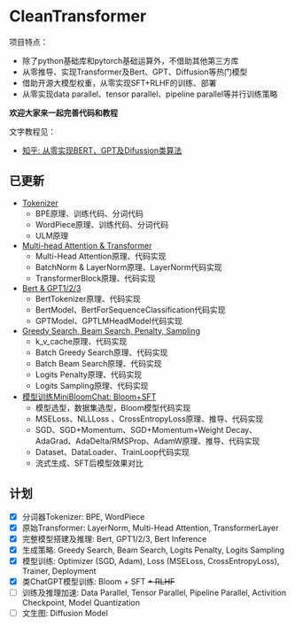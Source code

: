 # CleanTransformer

项目特点：

* 除了python基础库和pytorch基础运算外，不借助其他第三方库
* 从零推导、实现Transformer及Bert、GPT、Diffusion等热门模型
* 借助开源大模型权重，从零实现SFT+RLHF的训练、部署
* 从零实现data parallel、tensor parallel、pipeline parallel等并行训练策略

**欢迎大家来一起完善代码和教程**

文字教程见：

* [知乎: 从零实现BERT、GPT及Difussion类算法](https://zhuanlan.zhihu.com/p/624068993)

## 已更新
* [Tokenizer](https://zhuanlan.zhihu.com/p/624072556)
  * BPE原理、训练代码、分词代码
  * WordPiece原理、训练代码、分词代码
  * ULM原理
* [Multi-head Attention & Transformer](https://zhuanlan.zhihu.com/p/624343441)
  * Multi-Head Attention原理、代码实现
  * BatchNorm & LayerNorm原理、LayerNorm代码实现
  * TransformerBlock原理、代码实现
* [Bert & GPT1/2/3](https://zhuanlan.zhihu.com/p/625178027)
  * BertTokenizer原理、代码实现
  * BertModel、BertForSequenceClassification代码实现
  * GPTModel、GPTLMHeadModel代码实现
* [Greedy Search, Beam Search, Penalty, Sampling](https://zhuanlan.zhihu.com/p/629929349)
  * k_v_cache原理、代码实现
  * Batch Greedy Search原理、代码实现
  * Batch Beam Search原理、代码实现
  * Logits Penalty原理、代码实现
  * Logits Sampling原理、代码实现
* [模型训练MiniBloomChat: Bloom+SFT](https://zhuanlan.zhihu.com/p/635714662)
  * 模型选型，数据集选型，Bloom模型代码实现
  * MSELoss、NLLLoss 、CrossEntropyLoss原理、推导、代码实现
  * SGD、SGD+Momentum、SGD+Momentum+Weight Decay、AdaGrad、AdaDelta/RMSProp、AdamW原理、推导、代码实现
  * Dataset、DataLoader、TrainLoop代码实现
  * 流式生成、SFT后模型效果对比

## 计划

- [x] 分词器Tokenizer: BPE, WordPiece
- [x] 原始Transformer: LayerNorm, Multi-Head Attention, TransformerLayer
- [x] 完整模型搭建及推理: Bert, GPT1/2/3, Bert Inference
- [x] 生成策略: Greedy Search, Beam Search, Logits Penalty, Logits Sampling
- [x] 模型训练: Optimizer (SGD, Adam), Loss (MSELoss, CrossEntropyLoss), Trainer, Deployment
- [x] 类ChatGPT模型训练: Bloom + SFT ~~+ RLHF~~
- [ ] 训练及推理加速: Data Parallel, Tensor Parallel, Pipeline Parallel, Activition Checkpoint, Model Quantization
- [ ] 文生图: Diffusion Model